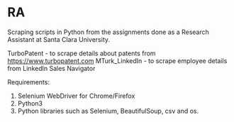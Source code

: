 # RA

Scraping scripts in Python from the assignments done as a Research Assistant at Santa Clara University.

TurboPatent - to scrape details about patents from https://www.turbopatent.com 
MTurk_LinkedIn - to scrape employee details from LinkedIn Sales Navigator 

Requirements:
1) Selenium WebDriver for Chrome/Firefox
2) Python3
3) Python libraries such as Selenium, BeautifulSoup, csv and os.
